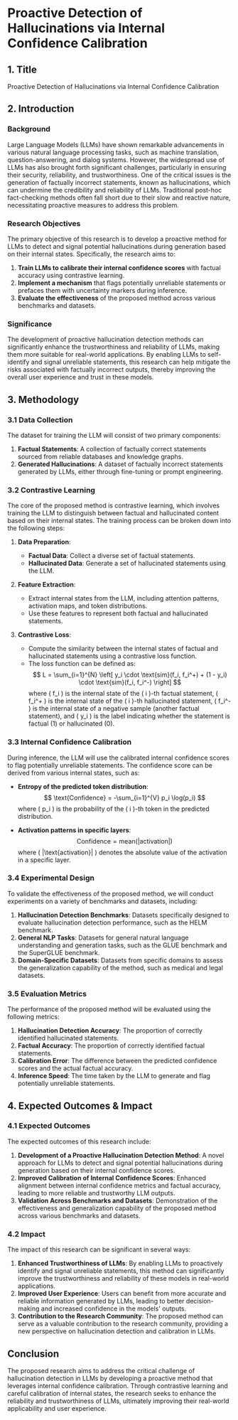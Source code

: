 # Proactive Detection of Hallucinations via Internal Confidence Calibration

## 1. Title

Proactive Detection of Hallucinations via Internal Confidence Calibration

## 2. Introduction

### Background

Large Language Models (LLMs) have shown remarkable advancements in various natural language processing tasks, such as machine translation, question-answering, and dialog systems. However, the widespread use of LLMs has also brought forth significant challenges, particularly in ensuring their security, reliability, and trustworthiness. One of the critical issues is the generation of factually incorrect statements, known as hallucinations, which can undermine the credibility and reliability of LLMs. Traditional post-hoc fact-checking methods often fall short due to their slow and reactive nature, necessitating proactive measures to address this problem.

### Research Objectives

The primary objective of this research is to develop a proactive method for LLMs to detect and signal potential hallucinations during generation based on their internal states. Specifically, the research aims to:

1. **Train LLMs to calibrate their internal confidence scores** with factual accuracy using contrastive learning.
2. **Implement a mechanism** that flags potentially unreliable statements or prefaces them with uncertainty markers during inference.
3. **Evaluate the effectiveness** of the proposed method across various benchmarks and datasets.

### Significance

The development of proactive hallucination detection methods can significantly enhance the trustworthiness and reliability of LLMs, making them more suitable for real-world applications. By enabling LLMs to self-identify and signal unreliable statements, this research can help mitigate the risks associated with factually incorrect outputs, thereby improving the overall user experience and trust in these models.

## 3. Methodology

### 3.1 Data Collection

The dataset for training the LLM will consist of two primary components:

1. **Factual Statements**: A collection of factually correct statements sourced from reliable databases and knowledge graphs.
2. **Generated Hallucinations**: A dataset of factually incorrect statements generated by LLMs, either through fine-tuning or prompt engineering.

### 3.2 Contrastive Learning

The core of the proposed method is contrastive learning, which involves training the LLM to distinguish between factual and hallucinated content based on their internal states. The training process can be broken down into the following steps:

1. **Data Preparation**:
   - **Factual Data**: Collect a diverse set of factual statements.
   - **Hallucinated Data**: Generate a set of hallucinated statements using the LLM.

2. **Feature Extraction**:
   - Extract internal states from the LLM, including attention patterns, activation maps, and token distributions.
   - Use these features to represent both factual and hallucinated statements.

3. **Contrastive Loss**:
   - Compute the similarity between the internal states of factual and hallucinated statements using a contrastive loss function.
   - The loss function can be defined as:
     $$
     L = \sum_{i=1}^{N} \left[ y_i \cdot \text{sim}(f_i, f_i^+) + (1 - y_i) \cdot \text{sim}(f_i, f_i^-) \right]
     $$
     where \( f_i \) is the internal state of the \( i \)-th factual statement, \( f_i^+ \) is the internal state of the \( i \)-th hallucinated statement, \( f_i^- \) is the internal state of a negative sample (another factual statement), and \( y_i \) is the label indicating whether the statement is factual (1) or hallucinated (0).

### 3.3 Internal Confidence Calibration

During inference, the LLM will use the calibrated internal confidence scores to flag potentially unreliable statements. The confidence score can be derived from various internal states, such as:

- **Entropy of the predicted token distribution**:
  $$
  \text{Confidence} = -\sum_{i=1}^{V} p_i \log(p_i)
  $$
  where \( p_i \) is the probability of the \( i \)-th token in the predicted distribution.

- **Activation patterns in specific layers**:
  $$
  \text{Confidence} = \text{mean}(|\text{activation}|)
  $$
  where \( |\text{activation}| \) denotes the absolute value of the activation in a specific layer.

### 3.4 Experimental Design

To validate the effectiveness of the proposed method, we will conduct experiments on a variety of benchmarks and datasets, including:

1. **Hallucination Detection Benchmarks**: Datasets specifically designed to evaluate hallucination detection performance, such as the HELM benchmark.
2. **General NLP Tasks**: Datasets for general natural language understanding and generation tasks, such as the GLUE benchmark and the SuperGLUE benchmark.
3. **Domain-Specific Datasets**: Datasets from specific domains to assess the generalization capability of the method, such as medical and legal datasets.

### 3.5 Evaluation Metrics

The performance of the proposed method will be evaluated using the following metrics:

1. **Hallucination Detection Accuracy**: The proportion of correctly identified hallucinated statements.
2. **Factual Accuracy**: The proportion of correctly identified factual statements.
3. **Calibration Error**: The difference between the predicted confidence scores and the actual factual accuracy.
4. **Inference Speed**: The time taken by the LLM to generate and flag potentially unreliable statements.

## 4. Expected Outcomes & Impact

### 4.1 Expected Outcomes

The expected outcomes of this research include:

1. **Development of a Proactive Hallucination Detection Method**: A novel approach for LLMs to detect and signal potential hallucinations during generation based on their internal confidence scores.
2. **Improved Calibration of Internal Confidence Scores**: Enhanced alignment between internal confidence metrics and factual accuracy, leading to more reliable and trustworthy LLM outputs.
3. **Validation Across Benchmarks and Datasets**: Demonstration of the effectiveness and generalization capability of the proposed method across various benchmarks and datasets.

### 4.2 Impact

The impact of this research can be significant in several ways:

1. **Enhanced Trustworthiness of LLMs**: By enabling LLMs to proactively identify and signal unreliable statements, this method can significantly improve the trustworthiness and reliability of these models in real-world applications.
2. **Improved User Experience**: Users can benefit from more accurate and reliable information generated by LLMs, leading to better decision-making and increased confidence in the models' outputs.
3. **Contribution to the Research Community**: The proposed method can serve as a valuable contribution to the research community, providing a new perspective on hallucination detection and calibration in LLMs.

## Conclusion

The proposed research aims to address the critical challenge of hallucination detection in LLMs by developing a proactive method that leverages internal confidence calibration. Through contrastive learning and careful calibration of internal states, the research seeks to enhance the reliability and trustworthiness of LLMs, ultimately improving their real-world applicability and user experience.